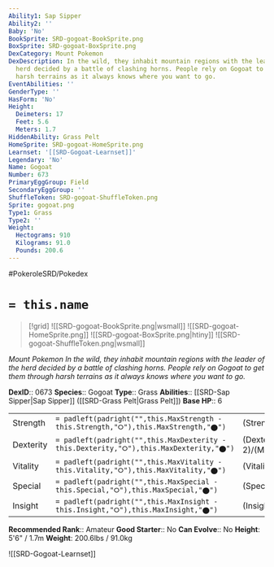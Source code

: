 ```yaml
---
Ability1: Sap Sipper
Ability2: ''
Baby: 'No'
BookSprite: SRD-gogoat-BookSprite.png
BoxSprite: SRD-gogoat-BoxSprite.png
DexCategory: Mount Pokemon
DexDescription: In the wild, they inhabit mountain regions with the leader of the
  herd decided by a battle of clashing horns. People rely on Gogoat to get them through
  harsh terrains as it always knows where you want to go.
EventAbilities: ''
GenderType: ''
HasForm: 'No'
Height:
  Deimeters: 17
  Feet: 5.6
  Meters: 1.7
HiddenAbility: Grass Pelt
HomeSprite: SRD-gogoat-HomeSprite.png
Learnset: '[[SRD-Gogoat-Learnset]]'
Legendary: 'No'
Name: Gogoat
Number: 673
PrimaryEggGroup: Field
SecondaryEggGroup: ''
ShuffleToken: SRD-gogoat-ShuffleToken.png
Sprite: gogoat.png
Type1: Grass
Type2: ''
Weight:
  Hectograms: 910
  Kilograms: 91.0
  Pounds: 200.6
---
```


#PokeroleSRD/Pokedex

# `= this.name`

> [!grid]
> ![[SRD-gogoat-BookSprite.png|wsmall]]
> ![[SRD-gogoat-HomeSprite.png]]
> ![[SRD-gogoat-BoxSprite.png|htiny]]
> ![[SRD-gogoat-ShuffleToken.png|wsmall]]


*Mount Pokemon*
*In the wild, they inhabit mountain regions with the leader of the herd decided by a battle of clashing horns. People rely on Gogoat to get them through harsh terrains as it always knows where you want to go.*

**DexID**:: 0673
**Species**:: Gogoat
**Type**:: Grass
**Abilities**:: [[SRD-Sap Sipper|Sap Sipper]] ([[SRD-Grass Pelt|Grass Pelt]])
**Base HP**:: 6

|           |                                                                                        |                                          |
| --------- | -------------------------------------------------------------------------------------- | ---------------------------------------- |
| Strength  | `= padleft(padright("",this.MaxStrength - this.Strength,"⭘"),this.MaxStrength,"⬤")`    | (Strength::3)/(MaxStrength::6)   |
| Dexterity | `= padleft(padright("",this.MaxDexterity - this.Dexterity,"⭘"),this.MaxDexterity,"⬤")` | (Dexterity:: 2)/(MaxDexterity::4) |
| Vitality  | `= padleft(padright("",this.MaxVitality - this.Vitality,"⭘"),this.MaxVitality,"⬤")`    | (Vitality::2)/(MaxVitality::4)   |
| Special   | `= padleft(padright("",this.MaxSpecial - this.Special,"⭘"),this.MaxSpecial,"⬤")`       | (Special::2)/(MaxSpecial::5)     |
| Insight   | `= padleft(padright("",this.MaxInsight - this.Insight,"⭘"),this.MaxInsight,"⬤")`       | (Insight::2)/(MaxInsight::4)     |


**Recommended Rank**:: Amateur
**Good Starter**:: No
**Can Evolve**:: No
**Height**: 5'6" / 1.7m
**Weight**: 200.6lbs / 91.0kg

![[SRD-Gogoat-Learnset]]